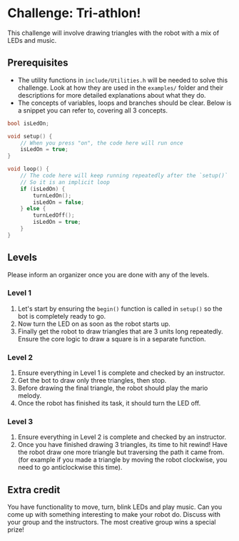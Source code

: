 # Challenge: Tri-athlon!

This challenge will involve drawing triangles with the robot with a mix of LEDs and music.

## Prerequisites

- The utility functions in `include/Utilities.h` will be needed to solve this challenge. Look at how they are used in the `examples/` folder and their descriptions for more detailed explanations about what they do.
- The concepts of variables, loops and branches should be clear. Below is a snippet you can refer to, covering all 3 concepts.

```cpp
bool isLedOn;

void setup() {
    // When you press "on", the code here will run once
    isLedOn = true;
}

void loop() {
    // The code here will keep running repeatedly after the `setup()`
    // So it is an implicit loop
    if (isLedOn) {
        turnLedOn();
        isLedOn = false;
    } else {
        turnLedOff();
        isLedOn = true;
    }
}
```

## Levels

Please inform an organizer once you are done with any of the levels.

### Level 1

1. Let's start by ensuring the `begin()` function is called in `setup()` so the bot is completely ready to go.
2. Now turn the LED on as soon as the robot starts up.
3. Finally get the robot to draw triangles that are 3 units long repeatedly. Ensure the core logic to draw a square is in a separate function.

### Level 2

1. Ensure everything in Level 1 is complete and checked by an instructor.
2. Get the bot to draw only three triangles, then stop.
3. Before drawing the final triangle, the robot should play the mario melody.
4. Once the robot has finished its task, it should turn the LED off.

### Level 3

1. Ensure everything in Level 2 is complete and checked by an instructor.
2. Once you have finished drawing 3 triangles, its time to hit rewind! Have the robot draw one more triangle but traversing the path it came from. (for example if you made a triangle by moving the robot clockwise, you need to go anticlockwise this time).

## Extra credit

You have functionality to move, turn, blink LEDs and play music. Can you come up with something interesting to make your robot do. Discuss with your group and the instructors. The most creative group wins a special prize!
